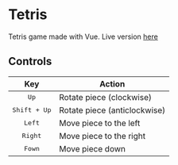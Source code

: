# Tetris

Tetris game made with Vue. Live version [here](https://vue-tetris-f7cs.vercel.app/)

## Controls

|Key|Action|
|---|---|
|<div align="center"><kbd>Up</kbd></div>|Rotate piece (clockwise)|
|<div align="center"><kbd>Shift + Up</kbd></div>|Rotate piece (anticlockwise)|
|<div align="center"><kbd>Left</kbd></div>|Move piece to the left|
|<div align="center"><kbd>Right</kbd></div>|Move piece to the right|
|<div align="center"><kbd>Fown</kbd></div>|Move piece down|
